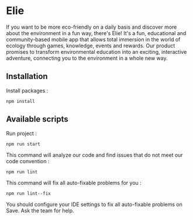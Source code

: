 # Elie

If you want to be more eco-friendly on a daily basis and discover more about the environment in a fun way, there's Elie!
It's a fun, educational and community-based mobile app that allows total immersion in the world of ecology through
games, knowledge, events and rewards. Our product promises to transform environmental education into an exciting,
interactive adventure, connecting you to the environment in a whole new way.

## Installation

Install packages :

```npm install```

## Available scripts

Run project :

```npm run start```

This command will analyze our code and find issues that do not meet our code convention :

```npm run lint```

This command will fix all auto-fixable problems for you :

```npm run lint--fix```

You should configure your IDE settings to fix all auto-fixable problems on Save. Ask the team for help.
